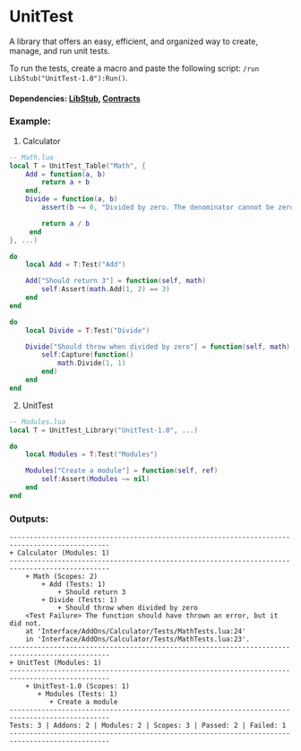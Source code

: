 # UnitTest

A library that offers an easy, efficient, and organized way to create, manage, and run unit tests.

To run the tests, create a macro and paste the following script: `/run LibStub("UnitTest-1.0"):Run()`.

#### Dependencies: [LibStub](https://www.curseforge.com/wow/addons/libstub), [Contracts](https://github.com/eyal-wow-addons/Contracts)

### Example:

1. Calculator
```lua
-- Math.lua
local T = UnitTest_Table("Math", {
    Add = function(a, b)
        return a + b
    end,
    Divide = function(a, b)
        assert(b ~= 0, "Divided by zero. The denominator cannot be zero.")

        return a / b
     end
}, ...)

do
    local Add = T:Test("Add")

    Add["Should return 3"] = function(self, math)
        self:Assert(math.Add(1, 2) == 3)
    end
end

do
    local Divide = T:Test("Divide")

    Divide["Should throw when divided by zero"] = function(self, math)
        self:Capture(function()
            math.Divide(1, 1)
        end)
    end
end
```
2. UnitTest
```lua
-- Modules.lua
local T = UnitTest_Library("UnitTest-1.0", ...)

do
    local Modules = T:Test("Modules")

    Modules["Create a module"] = function(self, ref)
        self:Assert(Modules ~= nil)
    end
end
```

### Outputs:

```
-----------------------------------------------------------------------------------------------
+ Calculator (Modules: 1)
-----------------------------------------------------------------------------------------------
    + Math (Scopes: 2)
        + Add (Tests: 1)
            + Should return 3
        + Divide (Tests: 1)
            + Should throw when divided by zero
    <Test Failure> The function should have thrown an error, but it did not.
    at 'Interface/AddOns/Calculator/Tests/MathTests.lua:24' 
    in 'Interface/AddOns/Calculator/Tests/MathTests.lua:23'.
-----------------------------------------------------------------------------------------------
+ UnitTest (Modules: 1)
-----------------------------------------------------------------------------------------------
    + UnitTest-1.0 (Scopes: 1)
       + Modules (Tests: 1)
          + Create a module
-----------------------------------------------------------------------------------------------
Tests: 3 | Addons: 2 | Modules: 2 | Scopes: 3 | Passed: 2 | Failed: 1
-----------------------------------------------------------------------------------------------
```







